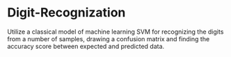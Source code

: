 # Digit-Recognization
Utilize a classical model of machine learning SVM for recognizing the digits from a number of samples, drawing a
confusion matrix and finding the accuracy score between expected and predicted data.
